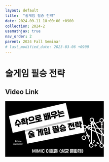 ```yaml
---
layout: default
title:  "술게임 필승 전략"
date: 2024-09-11 18:00:00 +0900
collection: 2024-2
usemathjax: true
nav_order: 2
parent: 2024 Fall Seminar
# last_modified_date: 2023-03-06 +0900
---
```

# 술게임 필승 전략
<!-- ## <center> Abstract </center>
Francis Guthrie claimed in 1852 the four color problem. We
proof two essential lemmas and then solve six color problem. We expand
the proof of six color problem into five, four color problem. Kempe
published this proof in 1879. However the flaw was discovered in 1890
by Heawood. Although flawed, Kempe’s idea was used as one of a basic
tool. -->
## Video Link

[![Video Label](pictures/game.jpg)](https://www.youtube.com/watch?v=-zlUxPSEtYc&t=3s)

<!-- ## PDF Download -->

<!-- <a target='_blank' href='../2024-1/2024-1_download/crime.pdf'>What is Counting? PDF</a> -->